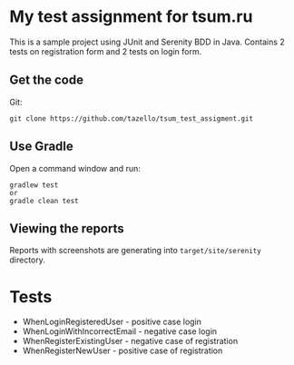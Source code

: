 # My test assignment for tsum.ru

This is a sample project using JUnit and Serenity BDD in Java.
Contains 2 tests on registration form and 2 tests on login form.


## Get the code

Git:

    git clone https://github.com/tazello/tsum_test_assigment.git

## Use Gradle

Open a command window and run:

    gradlew test
    or
    gradle clean test


## Viewing the reports

Reports with screenshots are generating into `target/site/serenity` directory.


# Tests
* WhenLoginRegisteredUser - positive case login
* WhenLoginWithIncorrectEmail - negative case login
* WhenRegisterExistingUser - negative case of registration
* WhenRegisterNewUser - positive case of registration

